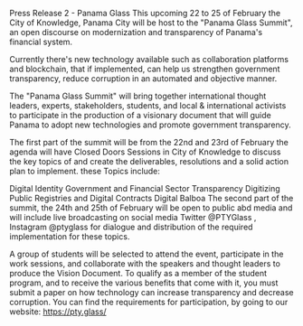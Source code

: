 Press Release 2 - Panama Glass
This upcoming 22 to 25 of February the City of Knowledge, Panama City will be host to the "Panama Glass Summit", an open discourse on modernization and transparency of Panama's financial system.

Currently there's new technology available such as collaboration platforms and blockchain, that if implemented, can help us strengthen government transparency, reduce corruption in an automated and objective manner.

The "Panama Glass Summit" will bring together international thought leaders, experts, stakeholders, students, and local & international activists to participate in the production of a visionary document that will guide Panama to adopt new technologies and promote government transparency.

The first part of the summit will be from the 22nd and 23rd of February the agenda will have Closed Doors Sessions in City of Knowledge to discuss the key topics of and create the deliverables, resolutions and a solid action plan to implement. these Topics include:

Digital Identity
Government and Financial Sector Transparency
Digitizing Public Registries and Digital Contracts
Digital Balboa
The second part of the summit, the 24th and 25th of February will be open to public abd media and will include live broadcasting on social media Twitter @PTYGlass , Instagram @ptyglass for dialogue and distribution of the required implementation for these topics.

A group of students will be selected to attend the event, participate in the work sessions, and collaborate with the speakers and thought leaders to produce the Vision Document. To qualify as a member of the student program, and to receive the various benefits that come with it, you must submit a paper on how technology can increase transparency and decrease corruption. You can find the requirements for participation, by going to our website: https://pty.glass/